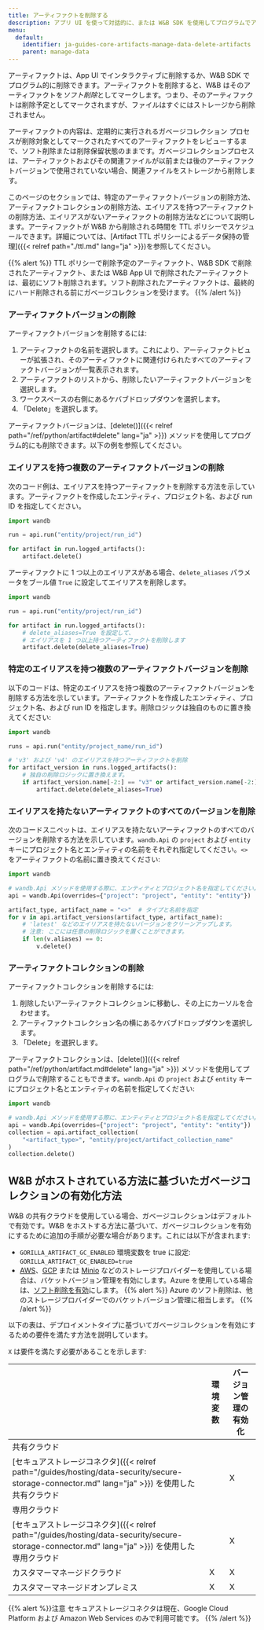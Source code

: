 ```yaml
---
title: アーティファクトを削除する
description: アプリ UI を使って対話的に、または W&B SDK を使用してプログラムでアーティファクトを削除します。
menu:
  default:
    identifier: ja-guides-core-artifacts-manage-data-delete-artifacts
    parent: manage-data
---
```


アーティファクトは、App UI でインタラクティブに削除するか、W&B SDK でプログラム的に削除できます。アーティファクトを削除すると、W&B はそのアーティファクトを*ソフト削除*としてマークします。つまり、そのアーティファクトは削除予定としてマークされますが、ファイルはすぐにはストレージから削除されません。

アーティファクトの内容は、定期的に実行されるガベージコレクション プロセスが削除対象としてマークされたすべてのアーティファクトをレビューするまで、ソフト削除または削除保留状態のままです。ガベージコレクションプロセスは、アーティファクトおよびその関連ファイルが以前または後のアーティファクトバージョンで使用されていない場合、関連ファイルをストレージから削除します。

このページのセクションでは、特定のアーティファクトバージョンの削除方法、アーティファクトコレクションの削除方法、エイリアスを持つアーティファクトの削除方法、エイリアスがないアーティファクトの削除方法などについて説明します。アーティファクトが W&B から削除される時間を TTL ポリシーでスケジュールできます。詳細については、[Artifact TTL ポリシーによるデータ保持の管理]({{< relref path="./ttl.md" lang="ja" >}})を参照してください。

{{% alert %}}
TTL ポリシーで削除予定のアーティファクト、W&B SDK で削除されたアーティファクト、または W&B App UI で削除されたアーティファクトは、最初にソフト削除されます。ソフト削除されたアーティファクトは、最終的にハード削除される前にガベージコレクションを受けます。
{{% /alert %}}

### アーティファクトバージョンの削除

アーティファクトバージョンを削除するには:

1. アーティファクトの名前を選択します。これにより、アーティファクトビューが拡張され、そのアーティファクトに関連付けられたすべてのアーティファクトバージョンが一覧表示されます。
2. アーティファクトのリストから、削除したいアーティファクトバージョンを選択します。
3. ワークスペースの右側にあるケバブドロップダウンを選択します。
4. 「Delete」を選択します。

アーティファクトバージョンは、[delete()]({{< relref path="/ref/python/artifact#delete" lang="ja" >}}) メソッドを使用してプログラム的にも削除できます。以下の例を参照してください。

### エイリアスを持つ複数のアーティファクトバージョンの削除

次のコード例は、エイリアスを持つアーティファクトを削除する方法を示しています。アーティファクトを作成したエンティティ、プロジェクト名、および run ID を指定してください。

```python
import wandb

run = api.run("entity/project/run_id")

for artifact in run.logged_artifacts():
    artifact.delete()
```

アーティファクトに 1 つ以上のエイリアスがある場合、`delete_aliases` パラメータをブール値 `True` に設定してエイリアスを削除します。

```python
import wandb

run = api.run("entity/project/run_id")

for artifact in run.logged_artifacts():
    # delete_aliases=True を設定して、
    # エイリアスを 1 つ以上持つアーティファクトを削除します
    artifact.delete(delete_aliases=True)
```

### 特定のエイリアスを持つ複数のアーティファクトバージョンを削除

以下のコードは、特定のエイリアスを持つ複数のアーティファクトバージョンを削除する方法を示しています。アーティファクトを作成したエンティティ、プロジェクト名、および run ID を指定します。削除ロジックは独自のものに置き換えてください:

```python
import wandb

runs = api.run("entity/project_name/run_id")

# 'v3' および 'v4' のエイリアスを持つアーティファクトを削除
for artifact_version in runs.logged_artifacts():
    # 独自の削除ロジックに置き換えます。
    if artifact_version.name[-2:] == "v3" or artifact_version.name[-2:] == "v4":
        artifact.delete(delete_aliases=True)
```

### エイリアスを持たないアーティファクトのすべてのバージョンを削除

次のコードスニペットは、エイリアスを持たないアーティファクトのすべてのバージョンを削除する方法を示しています。`wandb.Api` の `project` および `entity` キーにプロジェクト名とエンティティの名前をそれぞれ指定してください。`<>` をアーティファクトの名前に置き換えてください:

```python
import wandb

# wandb.Api メソッドを使用する際に、エンティティとプロジェクト名を指定してください。
api = wandb.Api(overrides={"project": "project", "entity": "entity"})

artifact_type, artifact_name = "<>"  # タイプと名前を指定
for v in api.artifact_versions(artifact_type, artifact_name):
    # 'latest' などのエイリアスを持たないバージョンをクリーンアップします。
    # 注意: ここには任意の削除ロジックを置くことができます。
    if len(v.aliases) == 0:
        v.delete()
```

### アーティファクトコレクションの削除

アーティファクトコレクションを削除するには:

1. 削除したいアーティファクトコレクションに移動し、その上にカーソルを合わせます。
2. アーティファクトコレクション名の横にあるケバブドロップダウンを選択します。
4. 「Delete」を選択します。

アーティファクトコレクションは、[delete()]({{< relref path="/ref/python/artifact.md#delete" lang="ja" >}}) メソッドを使用してプログラムで削除することもできます。`wandb.Api` の `project` および `entity` キーにプロジェクト名とエンティティの名前を指定してください:

```python
import wandb

# wandb.Api メソッドを使用する際に、エンティティとプロジェクト名を指定してください。
api = wandb.Api(overrides={"project": "project", "entity": "entity"})
collection = api.artifact_collection(
    "<artifact_type>", "entity/project/artifact_collection_name"
)
collection.delete()
```

## W&B がホストされている方法に基づいたガベージコレクションの有効化方法

W&B の共有クラウドを使用している場合、ガベージコレクションはデフォルトで有効です。W&B をホストする方法に基づいて、ガベージコレクションを有効にするために追加の手順が必要な場合があります。これには以下が含まれます:

* `GORILLA_ARTIFACT_GC_ENABLED` 環境変数を true に設定: `GORILLA_ARTIFACT_GC_ENABLED=true`
* [AWS](https://docs.aws.amazon.com/AmazonS3/latest/userguide/manage-versioning-examples.html)、[GCP](https://cloud.google.com/storage/docs/object-versioning) または [Minio](https://min.io/docs/minio/linux/administration/object-management/object-versioning.html#enable-bucket-versioning) などのストレージプロバイダーを使用している場合は、バケットバージョン管理を有効にします。Azure を使用している場合は、[ソフト削除を有効](https://learn.microsoft.com/azure/storage/blobs/soft-delete-blob-overview)にします。
  {{% alert %}}
  Azure のソフト削除は、他のストレージプロバイダーでのバケットバージョン管理に相当します。
  {{% /alert %}}

以下の表は、デプロイメントタイプに基づいてガベージコレクションを有効にするための要件を満たす方法を説明しています。

`X` は要件を満たす必要があることを示します:

|                                                | 環境変数                 | バージョン管理の有効化 | 
| -----------------------------------------------| ------------------------| ----------------- | 
| 共有クラウド                                   |                         |                   | 
| [セキュアストレージコネクタ]({{< relref path="/guides/hosting/data-security/secure-storage-connector.md" lang="ja" >}}) を使用した共有クラウド |                         | X                 | 
| 専用クラウド                                |                         |                   | 
| [セキュアストレージコネクタ]({{< relref path="/guides/hosting/data-security/secure-storage-connector.md" lang="ja" >}}) を使用した専用クラウド |                         | X                 | 
| カスタマーマネージドクラウド                         | X                       | X                 | 
| カスタマーマネージドオンプレミス                       | X                       | X                 |

{{% alert %}}注意
セキュアストレージコネクタは現在、Google Cloud Platform および Amazon Web Services のみで利用可能です。
{{% /alert %}}